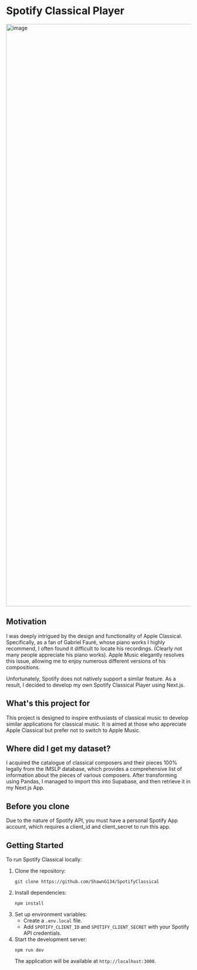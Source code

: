 # Spotify Classical Player
<img width="1582" alt="image" src="https://github.com/ShawnG134/SpotifyClassical/assets/168505455/3e376a4c-9339-4f30-a7e3-39f69ad55d50">

## Motivation
I was deeply intrigued by the design and functionality of Apple Classical. Specifically, as a fan of Gabriel Fauré, whose piano works I highly recommend, I often found it difficult to locate his recordings. (Clearly not many people appreciate his piano works). Apple Music elegantly resolves this issue, allowing me to enjoy numerous different versions of his compositions.

Unfortunately, Spotify does not natively support a similar feature. As a result, I decided to develop my own Spotify Classical Player using Next.js.

## What's this project for
This project is designed to inspire enthusiasts of classical music to develop similar applications for classical music.
It is aimed at those who appreciate Apple Classical but prefer not to switch to Apple Music.

## Where did I get my dataset?
I acquired the catalogue of classical composers and their pieces 100% legally from the IMSLP database, which provides a comprehensive list of information about the pieces of various composers. After transforming using Pandas, I managed to import this into Supabase, and then retrieve it in my Next.js App.

## Before you clone
Due to the nature of Spotify API, you must have a personal Spotify App account, which requires a client_id and client_secret to run this app.
## Getting Started

To run Spotify Classical locally:

1. Clone the repository:
   ```
   git clone https://github.com/ShawnG134/SpotifyClassical
   ```
2. Install dependencies:
   ```
   npm install
   ```
3. Set up environment variables:
    - Create a `.env.local` file.
    - Add `SPOTIFY_CLIENT_ID` and `SPOTIFY_CLIENT_SECRET` with your Spotify API credentials.
4. Start the development server:
   ```
   npm run dev
   ```
   The application will be available at `http://localhost:3000`.
